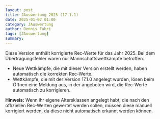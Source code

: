 ```yaml
---
layout: post
title: JAuswertung 2025 (17.1.1)
date: 2025-01-07 01:00
category: JAuswertung
author: Dennis Fabri
tags: [JAuswertung]
summary: 
---
```


Diese Version enthält korrigierte Rec-Werte für das Jahr 2025.
Bei dem Übertragungsfehler waren nur Mannschaftswettkämpfe betroffen.

* Neue Wettkämpfe, die mit dieser Version erstellt werden, haben automatisch die korrekten Rec-Werte.
* Wettkämpfe, die mit der Version 17.1.0 angelegt wurden, lösen beim Öffnen eine Meldung aus, in der angeboten wird, die Rec-Werte automatisch zu korrigieren.

**Hinweis:** Wenn ihr eigene Altersklassen angelegt habt, die nach den offiziellen Rec-Werten gewertet werden sollen, müssen diese manuell korrigiert werden, da diese nicht automatisch erkannt werden können.